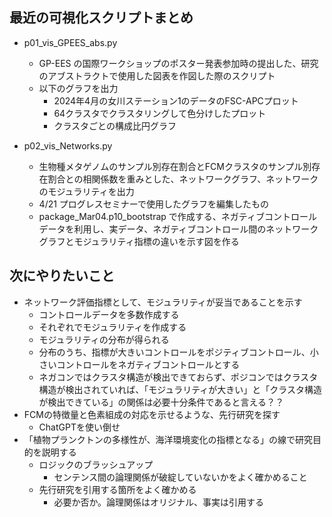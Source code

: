## 最近の可視化スクリプトまとめ

- p01_vis_GPEES_abs.py
    - GP-EES の国際ワークショップのポスター発表参加時の提出した、研究のアブストラクトで使用した図表を作図した際のスクリプト
    - 以下のグラフを出力
        - 2024年4月の女川ステーション1のデータのFSC-APCプロット
        - 64クラスタでクラスタリングして色分けしたプロット
        - クラスタごとの構成比円グラフ

- p02_vis_Networks.py
    - 生物種メタゲノムのサンプル別存在割合とFCMクラスタのサンプル別存在割合との相関係数を重みとした、ネットワークグラフ、ネットワークのモジュラリティを出力
    - 4/21 プログレスセミナーで使用したグラフを編集したもの
    - package_Mar04.p10_bootstrap で作成する、ネガティブコントロールデータを利用し、実データ、ネガティブコントロール間のネットワークグラフとモジュラリティ指標の違いを示す図を作る

## 次にやりたいこと
- ネットワーク評価指標として、モジュラリティが妥当であることを示す
    - コントロールデータを多数作成する
    - それぞれでモジュラリティを作成する
    - モジュラリティの分布が得られる
    - 分布のうち、指標が大きいコントロールをポジティブコントロール、小さいコントロールをネガティブコントロールとする
    - ネガコンではクラスタ構造が検出できておらず、ポジコンではクラスタ構造が検出されていれば、「モジュラリティが大きい」と「クラスタ構造が検出できている」の関係は必要十分条件であると言える？？
- FCMの特徴量と色素組成の対応を示せるような、先行研究を探す
    - ChatGPTを使い倒せ
- 「植物プランクトンの多様性が、海洋環境変化の指標となる」の線で研究目的を説明する
    - ロジックのブラッシュアップ
        - センテンス間の論理関係が破綻していないかをよく確かめること
    - 先行研究を引用する箇所をよく確かめる
        - 必要か否か。論理関係はオリジナル、事実は引用する
